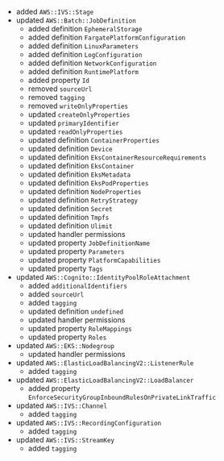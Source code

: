 - added `AWS::IVS::Stage`
- updated `AWS::Batch::JobDefinition`
  - added definition `EphemeralStorage`
  - added definition `FargatePlatformConfiguration`
  - added definition `LinuxParameters`
  - added definition `LogConfiguration`
  - added definition `NetworkConfiguration`
  - added definition `RuntimePlatform`
  - added property `Id`
  - removed `sourceUrl`
  - removed `tagging`
  - removed `writeOnlyProperties`
  - updated `createOnlyProperties`
  - updated `primaryIdentifier`
  - updated `readOnlyProperties`
  - updated definition `ContainerProperties`
  - updated definition `Device`
  - updated definition `EksContainerResourceRequirements`
  - updated definition `EksContainer`
  - updated definition `EksMetadata`
  - updated definition `EksPodProperties`
  - updated definition `NodeProperties`
  - updated definition `RetryStrategy`
  - updated definition `Secret`
  - updated definition `Tmpfs`
  - updated definition `Ulimit`
  - updated handler permissions
  - updated property `JobDefinitionName`
  - updated property `Parameters`
  - updated property `PlatformCapabilities`
  - updated property `Tags`
- updated `AWS::Cognito::IdentityPoolRoleAttachment`
  - added `additionalIdentifiers`
  - added `sourceUrl`
  - added `tagging`
  - updated definition `undefined`
  - updated handler permissions
  - updated property `RoleMappings`
  - updated property `Roles`
- updated `AWS::EKS::Nodegroup`
  - updated handler permissions
- updated `AWS::ElasticLoadBalancingV2::ListenerRule`
  - added `tagging`
- updated `AWS::ElasticLoadBalancingV2::LoadBalancer`
  - added property `EnforceSecurityGroupInboundRulesOnPrivateLinkTraffic`
- updated `AWS::IVS::Channel`
  - added `tagging`
- updated `AWS::IVS::RecordingConfiguration`
  - added `tagging`
- updated `AWS::IVS::StreamKey`
  - added `tagging`
